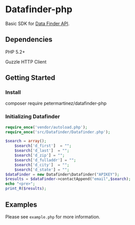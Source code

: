 # Datafinder-php

Basic SDK for [Data Finder API](https://datafinder.com/api/overview).

## Dependencies

PHP 5.2+

Guzzle HTTP Client

## Getting Started

### Install
composer require petermartinez/datafinder-php

### Initializing Datafinder

```php
require_once('vendor/autoload.php');
require_once('src/Datafinder/Datafinder.php');

$search = array();
	$search['d_first']  = "";
	$search['d_last']  = "";
	$search['d_zip'] = "";
	$search['d_fulladdr'] = "";
	$search['d_city']  = "";
	$search['d_state'] = "";
$dataFinder = new Datafinder\Datafinder("APIKEY");
$results = $dataFinder->contactAppend("email",$search);
echo "<pre>";
print_R($results);

```

## Examples

Please see `example.php` for more information.